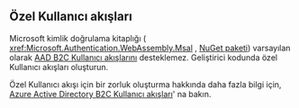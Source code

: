 ## <a name="custom-user-flows"></a>Özel Kullanıcı akışları

Microsoft kimlik doğrulama kitaplığı ( <xref:Microsoft.Authentication.WebAssembly.Msal> , [NuGet paketi](https://www.nuget.org/packages/Microsoft.Authentication.WebAssembly.Msal/)) varsayılan olarak [AAD B2C Kullanıcı akışlarını](/azure/active-directory-b2c/user-flow-overview) desteklemez. Geliştirici kodunda özel Kullanıcı akışları oluşturun.

Özel Kullanıcı akışı için bir zorluk oluşturma hakkında daha fazla bilgi için, [Azure Active Directory B2C Kullanıcı akışları](/azure/active-directory-b2c/user-flow-overview)' na bakın.
